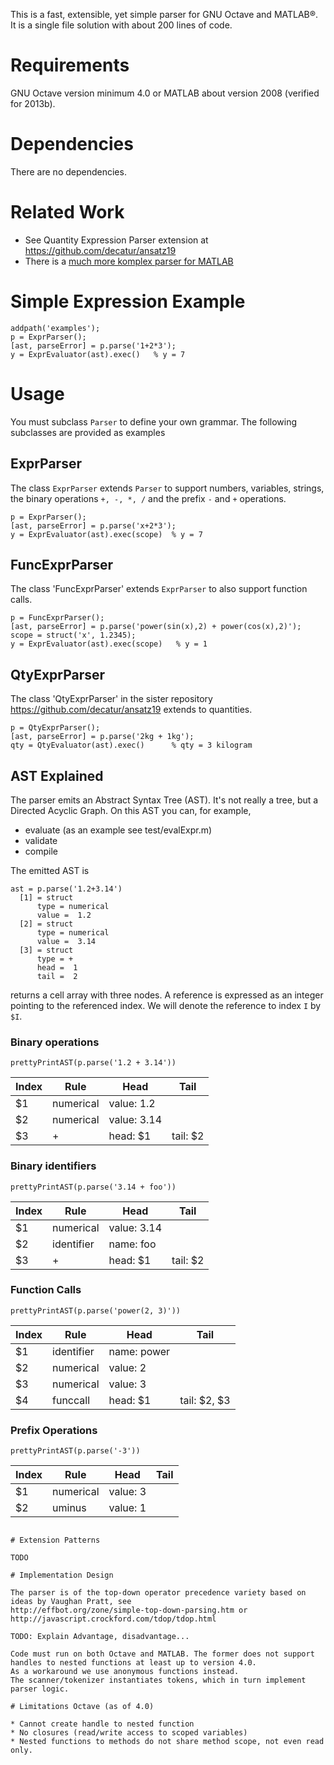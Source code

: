This is a fast, extensible, yet simple parser for GNU Octave and MATLAB®.
It is a single file solution with about 200 lines of code.

# Requirements
GNU Octave version minimum 4.0 or MATLAB about version 2008 (verified for 2013b).

# Dependencies
There are no dependencies.

# Related Work
* See Quantity Expression Parser extension at https://github.com/decatur/ansatz19
* There is a [much more komplex parser for MATLAB](http://www.cs.dartmouth.edu/~mckeeman/cs48/lectures/01_lecture.html)

# Simple Expression Example
```
addpath('examples');
p = ExprParser();
[ast, parseError] = p.parse('1+2*3');
y = ExprEvaluator(ast).exec()   % y = 7
```

# Usage

You must subclass `Parser` to define your own grammar. The following subclasses are provided as examples

## ExprParser

The class `ExprParser` extends `Parser` to support numbers, variables, strings, the binary operations `+, -, *, /`
and the prefix `-` and `+` operations.

```
p = ExprParser();
[ast, parseError] = p.parse('x+2*3');
y = ExprEvaluator(ast).exec(scope)  % y = 7
```

## FuncExprParser

The class 'FuncExprParser' extends `ExprParser` to also support function calls.

```
p = FuncExprParser();
[ast, parseError] = p.parse('power(sin(x),2) + power(cos(x),2)');
scope = struct('x', 1.2345);
y = ExprEvaluator(ast).exec(scope)   % y = 1
```
## QtyExprParser

The class 'QtyExprParser' in the sister repository https://github.com/decatur/ansatz19 extends to quantities.

```
p = QtyExprParser();
[ast, parseError] = p.parse('2kg + 1kg');
qty = QtyEvaluator(ast).exec()      % qty = 3 kilogram
```
## AST Explained

The parser emits an Abstract Syntax Tree (AST). It's not really a tree, but a Directed Acyclic Graph.
On this AST you can, for example,
* evaluate (as an example see test/evalExpr.m)
* validate
* compile

The emitted AST is 
```
ast = p.parse('1.2+3.14')
  [1] = struct
      type = numerical
      value =  1.2
  [2] = struct
      type = numerical
      value =  3.14
  [3] = struct
      type = +
      head =  1
      tail =  2

```
returns a cell array with three nodes. A reference is expressed as an integer pointing to the referenced index.
We will denote the reference to index `I` by `$I`.

### Binary operations
```
prettyPrintAST(p.parse('1.2 + 3.14'))
```
| Index | Rule | Head | Tail |
|-------|------|------|------|
| $1 |  numerical | value: 1.2 |
| $2 |  numerical | value: 3.14 |
| $3 |          + | head: $1 | tail: $2 |

### Binary identifiers

```
prettyPrintAST(p.parse('3.14 + foo'))
```

| Index | Rule | Head | Tail |
|-------|------|------|------|
| $1 |  numerical | value: 3.14 |
| $2 | identifier | name: foo |
| $3 |          + | head: $1 | tail: $2 |

### Function Calls

```
prettyPrintAST(p.parse('power(2, 3)'))
```

| Index | Rule | Head | Tail |
|-------|------|------|------|
| $1 | identifier | name: power |
| $2 |  numerical | value: 2 |
| $3 |  numerical | value: 3 |
| $4 |   funccall | head: $1 | tail: $2, $3  |

### Prefix Operations

```
prettyPrintAST(p.parse('-3'))
```

| Index | Rule | Head | Tail |
|-------|------|------|------|
| $1 |  numerical | value: 3 |
| $2 |     uminus | value: 1 |
```

# Extension Patterns

TODO

# Implementation Design

The parser is of the top-down operator precedence variety based on ideas by Vaughan Pratt, see 
http://effbot.org/zone/simple-top-down-parsing.htm or
http://javascript.crockford.com/tdop/tdop.html

TODO: Explain Advantage, disadvantage...

Code must run on both Octave and MATLAB. The former does not support handles to nested functions at least up to version 4.0.
As a workaround we use anonymous functions instead.
The scanner/tokenizer instantiates tokens, which in turn implement parser logic.

# Limitations Octave (as of 4.0)

* Cannot create handle to nested function
* No closures (read/write access to scoped variables)
* Nested functions to methods do not share method scope, not even read only.
